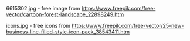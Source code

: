 6615302.jpg - free image from https://www.freepik.com/free-vector/cartoon-forest-landscape_22898249.htm

icons.jpg - free icons from https://www.freepik.com/free-vector/25-new-business-line-filled-style-icon-pack_38543411.htm